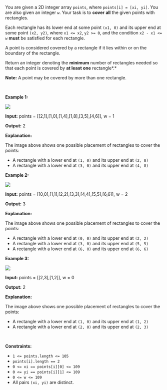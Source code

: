 You are given a 2D integer array `points`, where `points[i] = [xi, yi]`. You are also given an integer `w`. Your task is to **cover** **all** the given points with rectangles.


Each rectangle has its lower end at some point `(x1, 0)` and its upper end at some point `(x2, y2)`, where `x1 <= x2`, `y2 >= 0`, and the condition `x2 - x1 <= w` **must** be satisfied for each rectangle.


A point is considered covered by a rectangle if it lies within or on the boundary of the rectangle.


Return an integer denoting the **minimum** number of rectangles needed so that each point is covered by **at least one** rectangle*.*


**Note:** A point may be covered by more than one rectangle.


 


**Example 1:**


![](https://assets.leetcode.com/uploads/2024/03/04/screenshot-from-2024-03-04-20-33-05.png)



**Input:** points = [[2,1],[1,0],[1,4],[1,8],[3,5],[4,6]], w = 1


**Output:** 2


**Explanation:** 


The image above shows one possible placement of rectangles to cover the points:


* A rectangle with a lower end at `(1, 0)` and its upper end at `(2, 8)`
* A rectangle with a lower end at `(3, 0)` and its upper end at `(4, 8)`



**Example 2:**


![](https://assets.leetcode.com/uploads/2024/03/04/screenshot-from-2024-03-04-18-59-12.png)



**Input:** points = [[0,0],[1,1],[2,2],[3,3],[4,4],[5,5],[6,6]], w = 2


**Output:** 3


**Explanation:** 


The image above shows one possible placement of rectangles to cover the points:


* A rectangle with a lower end at `(0, 0)` and its upper end at `(2, 2)`
* A rectangle with a lower end at `(3, 0)` and its upper end at `(5, 5)`
* A rectangle with a lower end at `(6, 0)` and its upper end at `(6, 6)`



**Example 3:**


![](https://assets.leetcode.com/uploads/2024/03/04/screenshot-from-2024-03-04-20-24-03.png)



**Input:** points = [[2,3],[1,2]], w = 0


**Output:** 2


**Explanation:** 


The image above shows one possible placement of rectangles to cover the points:


* A rectangle with a lower end at `(1, 0)` and its upper end at `(1, 2)`
* A rectangle with a lower end at `(2, 0)` and its upper end at `(2, 3)`



 


**Constraints:**


* `1 <= points.length <= 105`
* `points[i].length == 2`
* `0 <= xi == points[i][0] <= 109`
* `0 <= yi == points[i][1] <= 109`
* `0 <= w <= 109`
* All pairs `(xi, yi)` are distinct.


